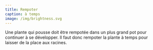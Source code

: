 ```yaml
---
title: Rempoter
caption: à temps
image: /img/brightness.svg
---
```


Une plante qui pousse doit être rempotée dans un plus grand pot pour continuer à se développer. Il faut donc rempoter la plante à temps pour laisser de la place aux racines.